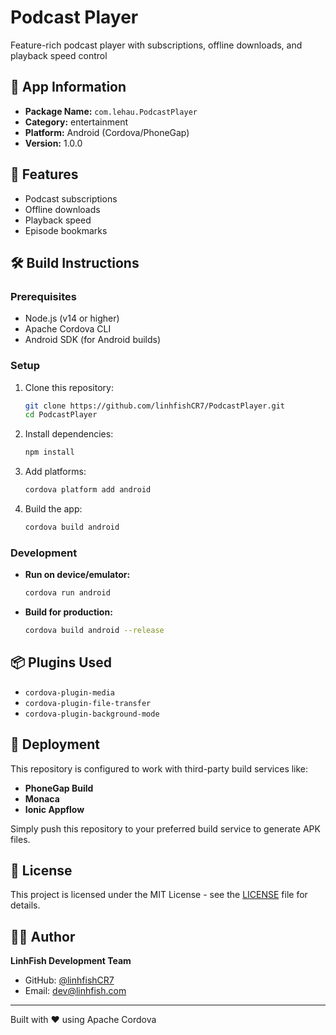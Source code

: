 # Podcast Player

Feature-rich podcast player with subscriptions, offline downloads, and playback speed control

## 📱 App Information

- **Package Name:** `com.lehau.PodcastPlayer`
- **Category:** entertainment
- **Platform:** Android (Cordova/PhoneGap)
- **Version:** 1.0.0

## 🚀 Features

- Podcast subscriptions
- Offline downloads
- Playback speed
- Episode bookmarks

## 🛠️ Build Instructions

### Prerequisites

- Node.js (v14 or higher)
- Apache Cordova CLI
- Android SDK (for Android builds)

### Setup

1. Clone this repository:
   ```bash
   git clone https://github.com/linhfishCR7/PodcastPlayer.git
   cd PodcastPlayer
   ```

2. Install dependencies:
   ```bash
   npm install
   ```

3. Add platforms:
   ```bash
   cordova platform add android
   ```

4. Build the app:
   ```bash
   cordova build android
   ```

### Development

- **Run on device/emulator:**
  ```bash
  cordova run android
  ```

- **Build for production:**
  ```bash
  cordova build android --release
  ```

## 📦 Plugins Used

- `cordova-plugin-media`
- `cordova-plugin-file-transfer`
- `cordova-plugin-background-mode`

## 🚀 Deployment

This repository is configured to work with third-party build services like:

- **PhoneGap Build**
- **Monaca**
- **Ionic Appflow**

Simply push this repository to your preferred build service to generate APK files.

## 📄 License

This project is licensed under the MIT License - see the [LICENSE](LICENSE) file for details.

## 👨‍💻 Author

**LinhFish Development Team**
- GitHub: [@linhfishCR7](https://github.com/linhfishCR7)
- Email: dev@linhfish.com

---

Built with ❤️ using Apache Cordova